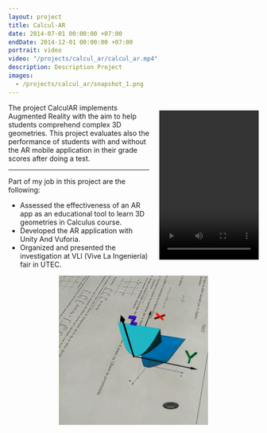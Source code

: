 ```yaml
---
layout: project
title: Calcul-AR
date: 2014-07-01 00:00:00 +07:00
endDate: 2014-12-01 00:00:00 +07:00
portrait: video
video: "/projects/calcul_ar/calcul_ar.mp4"
description: Description Project
images:
  - /projects/calcul_ar/snapshot_1.png
---
```



<figure class="video_container" align="left" style="
    display: block;
    margin-left: auto;
    margin-right: auto;
    padding-left: 20px;
    float: right;">
  <video controls="true" allowfullscreen="true" width="200px" height="300px">
    <source src="/projects/calcul_ar/calcul_ar.mp4" type="video/mp4">
  </video>
</figure>

The project CalculAR implements Augmented Reality with the aim to help students comprehend complex 3D geometries. This project evaluates also the performance of students with and without the AR mobile application in their grade scores after doing a test.

<hr/>


Part of my job in this project are the following:

- Assessed the effectiveness of an AR app as an educational tool to learn 3D geometries in Calculus course.
- Developed the AR application with Unity And Vuforia.
- Organized and presented the investigation at VLI (Vive La Ingeniería) fair in UTEC. 

<p align="center">
  <img src="/projects/calcul_ar/snapshot_1.png" width="300px">
</p>
